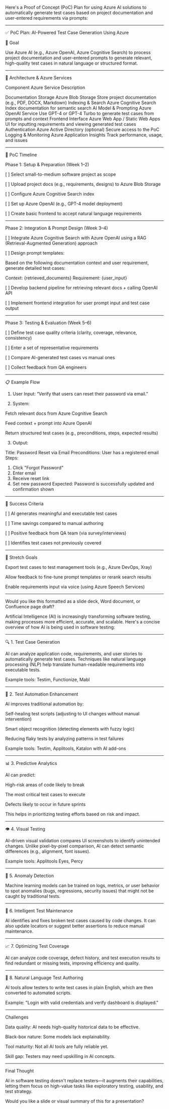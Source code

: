 Here's a Proof of Concept (PoC) Plan for using Azure AI solutions to automatically generate test cases based on project documentation and user-entered requirements via prompts:


---

✅ PoC Plan: AI-Powered Test Case Generation Using Azure

🎯 Goal

Use Azure AI (e.g., Azure OpenAI, Azure Cognitive Search) to process project documentation and user-entered prompts to generate relevant, high-quality test cases in natural language or structured format.


---

🔧 Architecture & Azure Services

Component	Azure Service	Description

Documentation Storage	Azure Blob Storage	Store project documentation (e.g., PDF, DOCX, Markdown)
Indexing & Search	Azure Cognitive Search	Index documentation for semantic search
AI Model & Prompting	Azure OpenAI Service	Use GPT-4 or GPT-4 Turbo to generate test cases from prompts and context
Frontend Interface	Azure Web App / Static Web Apps	UI for inputting requirements and viewing generated test cases
Authentication	Azure Active Directory (optional)	Secure access to the PoC
Logging & Monitoring	Azure Application Insights	Track performance, usage, and issues



---

📅 PoC Timeline

Phase 1: Setup & Preparation (Week 1–2)

[ ] Select small-to-medium software project as scope

[ ] Upload project docs (e.g., requirements, designs) to Azure Blob Storage

[ ] Configure Azure Cognitive Search index

[ ] Set up Azure OpenAI (e.g., GPT-4 model deployment)

[ ] Create basic frontend to accept natural language requirements



---

Phase 2: Integration & Prompt Design (Week 3–4)

[ ] Integrate Azure Cognitive Search with Azure OpenAI using a RAG (Retrieval-Augmented Generation) approach

[ ] Design prompt templates:

Based on the following documentation context and user requirement, generate detailed test cases:

Context: {retrieved_documents}
Requirement: {user_input}

[ ] Develop backend pipeline for retrieving relevant docs + calling OpenAI API

[ ] Implement frontend integration for user prompt input and test case output



---

Phase 3: Testing & Evaluation (Week 5–6)

[ ] Define test case quality criteria (clarity, coverage, relevance, consistency)

[ ] Enter a set of representative requirements

[ ] Compare AI-generated test cases vs manual ones

[ ] Collect feedback from QA engineers



---

📋 Example Flow

1. User Input: “Verify that users can reset their password via email.”


2. System:

Fetch relevant docs from Azure Cognitive Search

Feed context + prompt into Azure OpenAI

Return structured test cases (e.g., preconditions, steps, expected results)



3. Output:

Title: Password Reset via Email
Preconditions: User has a registered email
Steps:
  1. Click "Forgot Password"
  2. Enter email
  3. Receive reset link
  4. Set new password
Expected: Password is successfully updated and confirmation shown




---

🧪 Success Criteria

[ ] AI generates meaningful and executable test cases

[ ] Time savings compared to manual authoring

[ ] Positive feedback from QA team (via survey/interviews)

[ ] Identifies test cases not previously covered



---

🚀 Stretch Goals

Export test cases to test management tools (e.g., Azure DevOps, Xray)

Allow feedback to fine-tune prompt templates or rerank search results

Enable requirements input via voice (using Azure Speech Services)



---

Would you like this formatted as a slide deck, Word document, or Confluence page draft?

Artificial Intelligence (AI) is increasingly transforming software testing, making processes more efficient, accurate, and scalable. Here's a concise overview of how AI is being used in software testing:


---

🔍 1. Test Case Generation

AI can analyze application code, requirements, and user stories to automatically generate test cases. Techniques like natural language processing (NLP) help translate human-readable requirements into executable tests.

Example tools: Testim, Functionize, Mabl


---

🤖 2. Test Automation Enhancement

AI improves traditional automation by:

Self-healing test scripts (adjusting to UI changes without manual intervention)

Smart object recognition (detecting elements with fuzzy logic)

Reducing flaky tests by analyzing patterns in test failures


Example tools: Testim, Applitools, Katalon with AI add-ons


---

📊 3. Predictive Analytics

AI can predict:

High-risk areas of code likely to break

The most critical test cases to execute

Defects likely to occur in future sprints


This helps in prioritizing testing efforts based on risk and impact.


---

👁️ 4. Visual Testing

AI-driven visual validation compares UI screenshots to identify unintended changes. Unlike pixel-by-pixel comparison, AI can detect semantic differences (e.g., alignment, font issues).

Example tools: Applitools Eyes, Percy


---

🧠 5. Anomaly Detection

Machine learning models can be trained on logs, metrics, or user behavior to spot anomalies (bugs, regressions, security issues) that might not be caught by traditional tests.


---

📂 6. Intelligent Test Maintenance

AI identifies and fixes broken test cases caused by code changes. It can also update locators or suggest better assertions to reduce manual maintenance.


---

📈 7. Optimizing Test Coverage

AI can analyze code coverage, defect history, and test execution results to find redundant or missing tests, improving efficiency and quality.


---

🧪 8. Natural Language Test Authoring

AI tools allow testers to write test cases in plain English, which are then converted to automated scripts.

Example: "Login with valid credentials and verify dashboard is displayed."


---

Challenges

Data quality: AI needs high-quality historical data to be effective.

Black-box nature: Some models lack explainability.

Tool maturity: Not all AI tools are fully reliable yet.

Skill gap: Testers may need upskilling in AI concepts.



---

Final Thought

AI in software testing doesn't replace testers—it augments their capabilities, letting them focus on high-value tasks like exploratory testing, usability, and test strategy.

Would you like a slide or visual summary of this for a presentation?



